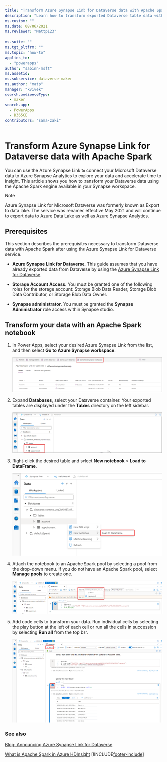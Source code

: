 ```yaml
---
title: "Transform Azure Synapse Link for Dataverse data with Apache Spark | MicrosoftDocs"
description: "Learn how to transform exported Dataverse table data with Apache Spark"
ms.custom: ""
ms.date: 08/06/2021
ms.reviewer: "Mattp123"

ms.suite: ""
ms.tgt_pltfrm: ""
ms.topic: "how-to"
applies_to: 
  - "powerapps"
author: "sabinn-msft"
ms.assetid: 
ms.subservice: dataverse-maker
ms.author: "matp"
manager: "kvivek"
search.audienceType: 
  - maker
search.app: 
  - PowerApps
  - D365CE
contributors: "sama-zaki"
---
```


# Transform Azure Synapse Link for Dataverse data with Apache Spark



You can use the Azure Synapse Link to connect your Microsoft Dataverse data to Azure Synapse Analytics to explore your data and accelerate time to insight. This article shows you how to transform your Dataverse data using the Apache Spark engine available in your Synapse workspace.

> [!NOTE]
> Azure Synapse Link for Microsoft Dataverse was formerly known as Export to data lake. The service was renamed effective May 2021 and will continue to export data to Azure Data Lake as well as Azure Synapse Analytics.

## Prerequisites

This section describes the prerequisites necessary to transform Dataverse data with Apache Spark after using the Azure Synapse Link for Dataverse service.

- **Azure Synapse Link for Dataverse.** This guide assumes that you have already exported data from Dataverse by using the [Azure Synapse Link for Dataverse](export-to-data-lake.md).

- **Storage Account Access.** You must be granted one of the following roles for the storage account: Storage Blob Data Reader, Storage Blob Data Contributor, or Storage Blob Data Owner.

- **Synapse administrator.** You must be granted the **Synapse Administrator** role access within Synapse studio.

## Transform your data with an Apache Spark notebook

1. In Power Apps, select your desired Azure Synapse Link from the list, and then select **Go to Azure Synapse workspace**.

    ![Go to workspace.](media/go-to-workspace.png "Go to workspace")

2. Expand **Databases**, select your Dataverse container. Your exported tables are displayed under the **Tables** directory on the left sidebar.

    ![Find tables in Synapse.](media/find-tables-synapse.png "Find tables in Synapse")

3. Right-click the desired table and select **New notebook** > **Load to DataFrame**.

    ![Load to DataFrame.](media/load-to-dataframe.png "Load to DataFrame")

4. Attach the notebook to an Apache Spark pool by selecting a pool from the drop-down menu. If you do not have an Apache Spark pool, select **Manage pools** to create one.

    ![Attach Spark pool.](media/attach-pool.png "Attach Spark pool")

5. Add code cells to transform your data. Run individual cells by selecting the play button at the left of each cell or run all the cells in succession by selecting **Run all** from the top bar.

    ![Spark notebook.](media/spark-notebook.png "Spark notebook")

### See also

[Blog: Announcing Azure Synapse Link for Dataverse](https://aka.ms/synapse-dataverse)

[What is Apache Spark in Azure HDInsight](/azure/hdinsight/spark/apache-spark-overview)
[!INCLUDE[footer-include](../../includes/footer-banner.md)]
